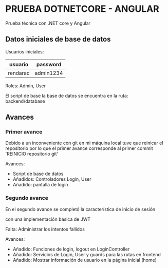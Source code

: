 # PRUEBA DOTNETCORE - ANGULAR

Prueba técnica con .NET core y Angular

## Datos iniciales de base de datos

Usuarios iniciales:

| usuario  | password  |
| -------- | --------- |
| rendarac | admin1234 |

Roles: Admin, User

El script de base la base de datos se encuentra en la ruta:  backend/database

## Avances

### Primer avance

Debido a un inconveniente con git en mi máquina local
tuve que reinicar el repositorio por lo que el primer
avance corresponde al primer commit 'REINICIO repositorio git'

Avances:

* Script de base de datos
* Añadidos: Controladores Login, User
* Añadido: pantalla de login

### Segundo avance

En el segundo avance se completó la característica de inicio de sesión  

con una implementación básica de JWT

Falta: Administrar los intentos fallidos

Avances:

* Añadido: Funciones de login, logout en LoginController
* Añadido: Servicios de Login, User y guards para las rutas en frontend
* Añadido: Mostrar información de usuario en la página inicial (home)
